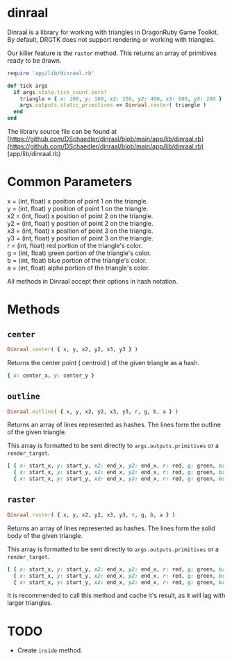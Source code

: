# dinraal

Dinraal is a library for working with triangles in DragonRuby Game Toolkit. By default, DRGTK does not support rendering or working with triangles.

Our killer feature is the `raster` method. This returns an array of primitives ready to be drawn.

```ruby
require 'app/lib/dinraal.rb'

def tick args
  if args.state.tick_count.zero?
    triangle = { x: 100, y: 100, x2: 250, y2: 400, x3: 600, y3: 200 }
    args.outputs.static_primitives << Dinraal.raster( triangle )
  end
end
```

The library source file can be found at [https://github.com/DSchaedler/dinraal/blob/main/app/lib/dinraal.rb](https://github.com/DSchaedler/dinraal/blob/main/app/lib/dinraal.rb)  
(app/lib/dinraal.rb)

# Common Parameters
x =  (int, float) x position of point 1 on the triangle.  
y =  (int, float) y position of point 1 on the triangle.  
x2 = (int, float) x position of point 2 on the triangle.  
y2 = (int, float) y position of point 2 on the triangle.  
x3 = (int, float) x position of point 3 on the triangle.  
y3 = (int, float) y position of point 3 on the triangle.  
r =  (int, float) red portion of the triangle's color.  
g =  (int, float) green portion of the triangle's color.  
b =  (int, float) blue portion of the triangle's color.  
a =  (int, float) alpha portion of the triangle's color.  

All methods in Dinraal accept their options in hash notation.

# Methods

## `center`
```ruby
Dinraal.center( { x, y, x2, y2, x3, y3 } )
```

Returns the center point ( centroid ) of the given triangle as a hash.

```ruby
{ x: center_x, y: center_y }
```

## `outline`

```ruby
Dinraal.outline( { x, y, x2, y2, x3, y3, r, g, b, a } )
```

Returns an array of lines represented as hashes. The lines form the outline of the given triangle.

This array is formatted to be sent directly to `args.outputs.primitives` or a `render_target`.

```ruby
[ { x: start_x, y: start_y, x2: end_x, y2: end_x, r: red, g: green, b: blue, a: alpha },
  { x: start_x, y: start_y, x2: end_x, y2: end_x, r: red, g: green, b: blue, a: alpha },
  { x: start_x, y: start_y, x2: end_x, y2: end_x, r: red, g: green, b: blue, a: alpha } ]
```

## `raster`

```ruby
Dinraal.raster( { x, y, x2, y2, x3, y3, r, g, b, a } )
```

Returns an array of lines represented as hashes. The lines form the solid body of the given triangle.

This array is formatted to be sent directly to `args.outputs.primitives` or a `render_target`.

```ruby
[ { x: start_x, y: start_y, x2: end_x, y2: end_x, r: red, g: green, b: blue, a: alpha },
  { x: start_x, y: start_y, x2: end_x, y2: end_x, r: red, g: green, b: blue, a: alpha },
  { x: start_x, y: start_y, x2: end_x, y2: end_x, r: red, g: green, b: blue, a: alpha } ]
```

It is recommended to call this method and cache it's result, as it will lag with larger triangles.

# TODO

- Create `inside` method.

